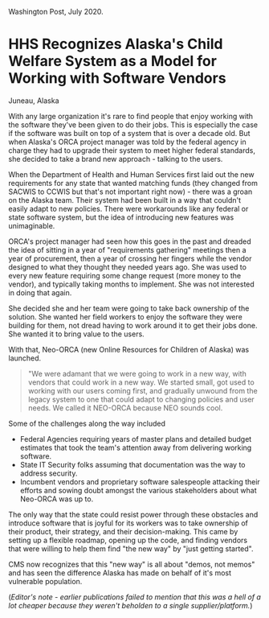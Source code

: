 Washington Post, July 2020.

# HHS Recognizes Alaska's Child Welfare System as a Model for Working with Software Vendors

Juneau, Alaska

With any large organization it's rare to find people that enjoy working with the software they've been given to do their jobs.  This is especially the case if the software was built on top of a system that is over a decade old. But when Alaska's ORCA project manager was told by the federal agency in charge they had to upgrade their system to meet higher federal standards, she decided to take a brand new approach - talking to the users.  

When the Department of Health and Human Services first laid out the new requirements for any state that wanted matching funds (they changed from SACWIS to CCWIS but that's not important right now) - there was a groan on the Alaska team.  Their system had been built in a way that couldn't easily adapt to new policies.  There were workarounds like any federal or state software system, but the idea of introducing new features was unimaginable.

ORCA's project manager had seen how this goes in the past and dreaded the idea of sitting in a year of "requirements gathering" meetings then a year of procurement, then a year of crossing her fingers while the vendor designed to what they thought they needed years ago.  She was used to every new feature requiring some change request (more money to the vendor), and typically taking months to implement.  She was not interested in doing that again.  

She decided she and her team were going to take back ownership of the solution.  She wanted her field workers to enjoy the software they were building for them, not dread having to work around it to get their jobs done.  She wanted it to bring value to the users.

With that, Neo-ORCA (new Online Resources for Children of Alaska) was launched.  

>"We were adamant that we were going to work in a new way, with vendors that could work in a new way.  We started small, got used to working with our users coming first, and gradually unwound from the legacy system to one that could adapt to changing policies and user needs.  We called it NEO-ORCA because NEO sounds cool.

Some of the challenges along the way included

  * Federal Agencies requiring years of master plans and detailed budget estimates that took the team's attention away from delivering working software.
  * State IT Security folks assuming that documentation was the way to address security.
  * Incumbent vendors and proprietary software salespeople attacking their efforts and sowing doubt amongst the various stakeholders about what Neo-ORCA was up to.

The only way that the state could resist power through these obstacles and introduce software that is joyful for its workers was to take ownership of their product, their strategy, and their decision-making.  This came by setting up a flexible roadmap, opening up the code, and finding vendors that were willing to help them find "the new way" by "just getting started".

CMS now recognizes that this "new way" is all about "demos, not memos" and has seen the difference Alaska has made on behalf of it's most vulnerable population.  

(*Editor's note - earlier publications failed to mention that this was a hell of a lot cheaper because they weren't beholden to a single supplier/platform.*)


